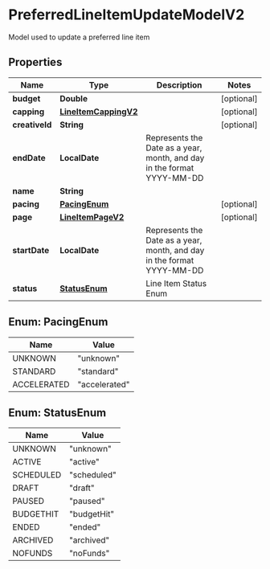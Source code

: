 

# PreferredLineItemUpdateModelV2

Model used to update a preferred line item

## Properties

| Name | Type | Description | Notes |
|------------ | ------------- | ------------- | -------------|
|**budget** | **Double** |  |  [optional] |
|**capping** | [**LineItemCappingV2**](LineItemCappingV2.md) |  |  [optional] |
|**creativeId** | **String** |  |  [optional] |
|**endDate** | **LocalDate** | Represents the Date as a year, month, and day in the format YYYY-MM-DD |  |
|**name** | **String** |  |  |
|**pacing** | [**PacingEnum**](#PacingEnum) |  |  [optional] |
|**page** | [**LineItemPageV2**](LineItemPageV2.md) |  |  [optional] |
|**startDate** | **LocalDate** | Represents the Date as a year, month, and day in the format YYYY-MM-DD |  |
|**status** | [**StatusEnum**](#StatusEnum) | Line Item Status Enum |  |



## Enum: PacingEnum

| Name | Value |
|---- | -----|
| UNKNOWN | &quot;unknown&quot; |
| STANDARD | &quot;standard&quot; |
| ACCELERATED | &quot;accelerated&quot; |



## Enum: StatusEnum

| Name | Value |
|---- | -----|
| UNKNOWN | &quot;unknown&quot; |
| ACTIVE | &quot;active&quot; |
| SCHEDULED | &quot;scheduled&quot; |
| DRAFT | &quot;draft&quot; |
| PAUSED | &quot;paused&quot; |
| BUDGETHIT | &quot;budgetHit&quot; |
| ENDED | &quot;ended&quot; |
| ARCHIVED | &quot;archived&quot; |
| NOFUNDS | &quot;noFunds&quot; |



